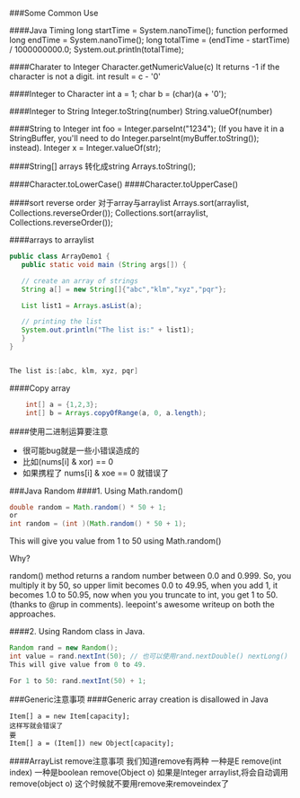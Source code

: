  ###Some Common Use

####Java Timing
	long startTime = System.nanoTime();
	function performed
	long endTime = System.nanoTime();
	long totalTime = (endTime - startTime) / 1000000000.0;
	System.out.println(totalTime);

####Charater to Integer
	Character.getNumericValue(c)
	It returns -1 if the character is not a digit.
	int result = c - '0'

####Integer to Character
	int a = 1;
	char b = (char)(a + '0');

####Integer to String
Integer.toString(number)
String.valueOf(number)

####String to Integer
	int foo = Integer.parseInt("1234");
	(If you have it in a StringBuffer, you'll need to do Integer.parseInt(myBuffer.toString()); instead).
	Integer x = Integer.valueOf(str);

####String[] arrays 转化成string
Arrays.toString();

####Character.toLowerCase()
####Character.toUpperCase()

####sort reverse order
	对于array与arraylist
	Arrays.sort(arraylist, Collections.reverseOrder());
	Collections.sort(arraylist, Collections.reverseOrder());

####arrays to arraylist
```java
public class ArrayDemo1 {
   public static void main (String args[]) {

   // create an array of strings
   String a[] = new String[]{"abc","klm","xyz","pqr"};

   List list1 = Arrays.asList(a);

   // printing the list
   System.out.println("The list is:" + list1);
   }
}


The list is:[abc, klm, xyz, pqr]
```
####Copy array
```java
    int[] a = {1,2,3};
    int[] b = Arrays.copyOfRange(a, 0, a.length);
```

####使用二进制运算要注意
- 很可能bug就是一些小错误造成的
- 比如(nums[i] & xor) == 0
- 如果携程了 nums[i] & xoe == 0 就错误了

###Java Random
####1. Using Math.random()
```java
double random = Math.random() * 50 + 1;
or
int random = (int )(Math.random() * 50 + 1);
```
This will give you value from 1 to 50 using Math.random()

Why?

random() method returns a random number between 0.0 and 0.999. So, you multiply it by 50, so upper limit becomes 0.0 to 49.95, when you add 1, it becomes 1.0 to 50.95, now when you you truncate to int, you get 1 to 50. (thanks to @rup in comments). leepoint's awesome writeup on both the approaches.

####2. Using Random class in Java.
```java
Random rand = new Random();
int value = rand.nextInt(50); // 也可以使用rand.nextDouble() nextLong()
This will give value from 0 to 49.

For 1 to 50: rand.nextInt(50) + 1;
```

###Generic注意事项
####Generic array creation is disallowed in Java
```
Item[] a = new Item[capacity];
这样写就会错误了
要
Item[] a = (Item[]) new Object[capacity];
```

####ArrayList remove注意事项
	我们知道remove有两种
	一种是E remove(int index)
	一种是boolean remove(Object o)
	如果是Integer arraylist,将会自动调用remove(object o)
	这个时候就不要用remove来removeindex了

